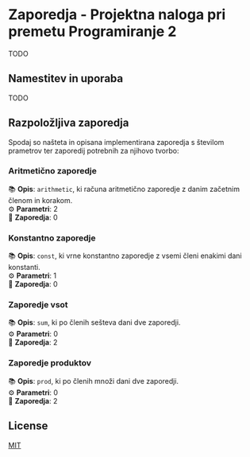 # Zaporedja - Projektna naloga pri premetu Programiranje 2

TODO
## Namestitev in uporaba
TODO
## Razpoložljiva zaporedja
Spodaj so našteta in opisana implementirana zaporedja s številom prametrov ter zaporedij potrebnih za njihovo tvorbo:

### Aritmetično zaporedje

📚 **Opis**: `arithmetic`, ki računa aritmetično zaporedje z danim začetnim členom in korakom.<br>⚙️ **Parametri**:   2 <br>🚀 **Zaporedja**:   0  



 ### Konstantno zaporedje

 📚 **Opis**: `const`, ki vrne konstantno zaporedje z vsemi členi enakimi dani konstanti. <br>⚙️ **Parametri**:   1  <br>🚀 **Zaporedja**:   0   
 


 ### Zaporedje vsot

 📚 **Opis**: `sum`, ki po členih sešteva dani dve zaporedji. <br>⚙️ **Parametri**:   0 <br>🚀 **Zaporedja**:   2   
 


 ### Zaporedje produktov

 📚 **Opis**: `prod`, ki po členih množi dani dve zaporedji. <br>⚙️ **Parametri**:   0  <br>🚀 **Zaporedja**:   2 



## License
[MIT](https://choosealicense.com/licenses/mit/)

